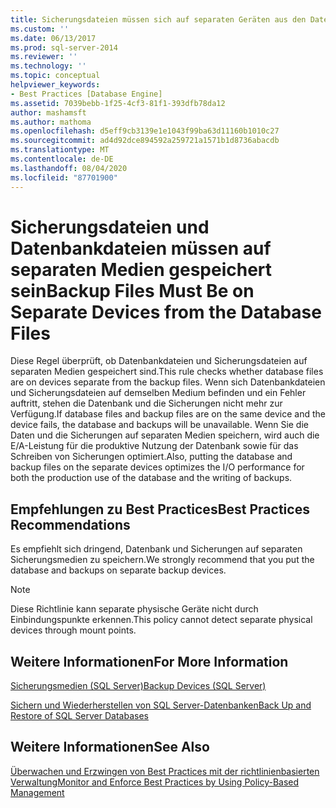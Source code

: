```yaml
---
title: Sicherungsdateien müssen sich auf separaten Geräten aus den Datenbankdateien befinden | Microsoft-Dokumentation
ms.custom: ''
ms.date: 06/13/2017
ms.prod: sql-server-2014
ms.reviewer: ''
ms.technology: ''
ms.topic: conceptual
helpviewer_keywords:
- Best Practices [Database Engine]
ms.assetid: 7039bebb-1f25-4cf3-81f1-393dfb78da12
author: mashamsft
ms.author: mathoma
ms.openlocfilehash: d5eff9cb3139e1e1043f99ba63d11160b1010c27
ms.sourcegitcommit: ad4d92dce894592a259721a1571b1d8736abacdb
ms.translationtype: MT
ms.contentlocale: de-DE
ms.lasthandoff: 08/04/2020
ms.locfileid: "87701900"
---
```

# <a name="backup-files-must-be-on-separate-devices-from-the-database-files"></a><span data-ttu-id="c8736-102">Sicherungsdateien und Datenbankdateien müssen auf separaten Medien gespeichert sein</span><span class="sxs-lookup"><span data-stu-id="c8736-102">Backup Files Must Be on Separate Devices from the Database Files</span></span>
  <span data-ttu-id="c8736-103">Diese Regel überprüft, ob Datenbankdateien und Sicherungsdateien auf separaten Medien gespeichert sind.</span><span class="sxs-lookup"><span data-stu-id="c8736-103">This rule checks whether database files are on devices separate from the backup files.</span></span> <span data-ttu-id="c8736-104">Wenn sich Datenbankdateien und Sicherungsdateien auf demselben Medium befinden und ein Fehler auftritt, stehen die Datenbank und die Sicherungen nicht mehr zur Verfügung.</span><span class="sxs-lookup"><span data-stu-id="c8736-104">If database files and backup files are on the same device and the device fails, the database and backups will be unavailable.</span></span> <span data-ttu-id="c8736-105">Wenn Sie die Daten und die Sicherungen auf separaten Medien speichern, wird auch die E/A-Leistung für die produktive Nutzung der Datenbank sowie für das Schreiben von Sicherungen optimiert.</span><span class="sxs-lookup"><span data-stu-id="c8736-105">Also, putting the database and backup files on the separate devices optimizes the I/O performance for both the production use of the database and the writing of backups.</span></span>  
  
## <a name="best-practices-recommendations"></a><span data-ttu-id="c8736-106">Empfehlungen zu Best Practices</span><span class="sxs-lookup"><span data-stu-id="c8736-106">Best Practices Recommendations</span></span>  
 <span data-ttu-id="c8736-107">Es empfiehlt sich dringend, Datenbank und Sicherungen auf separaten Sicherungsmedien zu speichern.</span><span class="sxs-lookup"><span data-stu-id="c8736-107">We strongly recommend that you put the database and backups on separate backup devices.</span></span>  
  
> [!NOTE]  
>  <span data-ttu-id="c8736-108">Diese Richtlinie kann separate physische Geräte nicht durch Einbindungspunkte erkennen.</span><span class="sxs-lookup"><span data-stu-id="c8736-108">This policy cannot detect separate physical devices through mount points.</span></span>  
  
## <a name="for-more-information"></a><span data-ttu-id="c8736-109">Weitere Informationen</span><span class="sxs-lookup"><span data-stu-id="c8736-109">For More Information</span></span>  
 [<span data-ttu-id="c8736-110">Sicherungsmedien &#40;SQL Server&#41;</span><span class="sxs-lookup"><span data-stu-id="c8736-110">Backup Devices &#40;SQL Server&#41;</span></span>](../relational-databases/backup-restore/backup-devices-sql-server.md)  
  
 [<span data-ttu-id="c8736-111">Sichern und Wiederherstellen von SQL Server-Datenbanken</span><span class="sxs-lookup"><span data-stu-id="c8736-111">Back Up and Restore of SQL Server Databases</span></span>](../relational-databases/backup-restore/back-up-and-restore-of-sql-server-databases.md)  
  
## <a name="see-also"></a><span data-ttu-id="c8736-112">Weitere Informationen</span><span class="sxs-lookup"><span data-stu-id="c8736-112">See Also</span></span>  
 [<span data-ttu-id="c8736-113">Überwachen und Erzwingen von Best Practices mit der richtlinienbasierten Verwaltung</span><span class="sxs-lookup"><span data-stu-id="c8736-113">Monitor and Enforce Best Practices by Using Policy-Based Management</span></span>](../relational-databases/policy-based-management/monitor-and-enforce-best-practices-by-using-policy-based-management.md)  
  
  
